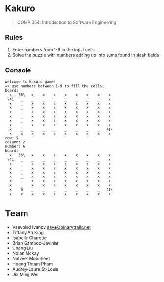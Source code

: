 # Kakuro
> COMP 354: Introduction to Software Engineering

## Rules

1. Enter numbers from 1-9 in the input cells
2. Solve the puzzle with numbers adding up into sums found in slash fields

## Console

    welcome to kakuro game!
    => use numbers between 1-9 to fill the cells;
    board:
      x   36\   x    x    x    x    x    x    x    x  
     \41   _    _    _    _    _    _    _    _    x  
      x    _    x    x    x    x    x    x    x    x  
      x    _    x    x    x    x    x    x    x    x  
      x    _    x    x    x    x    x    x    x    x  
      x    _    x    x    x    x    x    x    x    x  
      x    _    x    x    x    x    x    x    x    x  
      x    _    x    x    x    x    x    x    x    x  
      x    _    _    _    _    _    _    _    _   41\ 
      x    x    x    x    x    x    x    x    x    x  
    row: 9
    column: 2
    number: 6
    board:
      x   36\   x    x    x    x    x    x    x    x  
     \41   _    _    _    _    _    _    _    _    x  
      x    _    x    x    x    x    x    x    x    x  
      x    _    x    x    x    x    x    x    x    x  
      x    _    x    x    x    x    x    x    x    x  
      x    _    x    x    x    x    x    x    x    x  
      x    _    x    x    x    x    x    x    x    x  
      x    _    x    x    x    x    x    x    x    x  
      x    6    _    _    _    _    _    _    _   41\ 
      x    x    x    x    x    x    x    x    x    x  

# Team
- Vsevolod Ivanov seva@binarytrails.net
- Tiffany Ah King
- Isabelle Charette
- Brian Gamboc-Javiniar
- Chang Liu
- Nolan Mckay
- Nalveer Moocheet
- Hoang Thuan Pham
- Audrey-Laure St-Louis
- Jia Ming Wei
